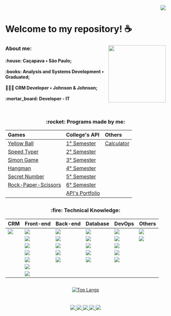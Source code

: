  <div align="right">  
     
  ![](https://komarev.com/ghpvc/?username=Madu-Braga&color=blueviolet)    
    
    
</div>            
  
# **Welcome to my repository!** :coffee:
  <div style="display: inline_block">
    <img align="right" src="https://cdn.discordapp.com/attachments/901303352883822635/1078030454109777930/fb5cbc00-0a67-11eb-9c37-3f829f3f7382.png" height="180">
  <div>
      
 <h3 align="left">About me:  </h3>
   <p align="left"><h4> :house: Caçapava • São Paulo;<br><br>
                        :books: Analysis and Systems Development • Graduated; <br><br>
                       👩🏻‍💻 CRM Developer • Johnson & Johnson; <br><br>
                       :mortar_board: Developer - IT <br>
  </p> 
  <br>
 
 <h3 align="center"> 	:rocket: Programs made by me: </h2>
  
<div align="center">
  
|   Games   |   College's API  |    Others    |
| :---         | :---         | :---      |
| [Yellow Ball](https://github.com/madu-braga/Yellow-Ball)  | [1° Semester](https://github.com/DeskwarePI/API-VoMariaFelix)    | [Calculator](https://github.com/madu-braga/Calculadora ) |
| [Speed Typer](https://github.com/madu-braga/Speed-Typer/blob/main/README.md)  | [2° Semester](https://github.com/Inodevs)   |      |    
| [Simon Game](https://github.com/madu-braga/Simon-Game)      |  [3° Semester](https://github.com/NewInoDevs/NewInoDevs)   |        |
| [Hangman](https://github.com/madu-braga/Forca) | [4° Semester](https://github.com/Inodevs-4/2RP)  |      |    
| [Secret Number](https://github.com/madu-braga/Adivinhe)  | [5° Semester](https://github.com/inodevs-5/Reportify_Doc)     |      |  
| [Rock-Paper-Scissors](https://github.com/madu-braga/Jokenpo)  | [6° Semester](https://github.com/Inodevs-6/Inodevs-doc)     |      |  
|   | [API's Portfolio](https://github.com/madu-braga/TG-Portifolio-Fatec/tree/main)     |        |  

 
</div>
  
  ## 
   
<div align="center">   

 <h3 align="center"> 	:fire: Technical Knowledge: </h2>

<div align="center">
  
|   CRM   |   Front-end  |    Back-end    | Database  |    DevOps    |  Others    |
| :---         | :---         | :---      | :---         | :---      | :---       |
|  <img src="https://img.shields.io/badge/Salesforce-00A1E0?style=for-the-badge&logo=Salesforce&logoColor=white" target="_blank"> | <img src="https://img.shields.io/badge/React-20232A?style=for-the-badge&logo=react&logoColor=61DAFB" target="_blank"> | <img src="https://img.shields.io/badge/Python-323330?style=for-the-badge&logo=python&logoColor=blue" target="_blank"> | <img src="https://img.shields.io/badge/MySQL-005C84?style=for-the-badge&logo=mysql&logoColor=white" target="_blank"> |  <img src="https://img.shields.io/badge/Heroku-430098?style=for-the-badge&logo=Salesforce&logoColor=white" target="_blank"> | <img src="https://img.shields.io/badge/Postman-FF6C37?style=for-the-badge&logo=Postman&logoColor=white" target="_blank"> |
|  | <img src="https://img.shields.io/badge/css3-00599C?style=for-the-badge&logo=css3&logoColor=white" target="_blank"> |    <img src="https://img.shields.io/badge/Node.js-339933?style=for-the-badge&logo=nodedotjs&logoColor=white" target="_blank">  |     <img src="https://img.shields.io/badge/MariaDB-003545?style=for-the-badge&logo=mariadb&logoColor=white" target="_blank"> | <img src="https://img.shields.io/badge/Jenkins-D24939?style=for-the-badge&logo=Jenkins&logoColor=white" target="_blank"> |  <img src="https://img.shields.io/badge/Microsoft_Office-D83B01?style=for-the-badge&logo=microsoft-office&logoColor=white" target="_blank"> |
|  | <img src="https://img.shields.io/badge/HTML5-E34F26?style=for-the-badge&logo=html5&logoColor=white" target="_blank">  |     <img src="https://img.shields.io/badge/JavaScript-323330?style=for-the-badge&logo=javascript&logoColor=F7DF1E" target="_blank">    |  <img src="https://img.shields.io/badge/Oracle-F80000?style=for-the-badge&logo=Oracle&logoColor=white" target="_blank">  |  <img src="https://img.shields.io/badge/Bitbucket-darkblue?style=for-the-badge&logo=bitbucket&logoColor=white" target="_blank"> |
|  | <img src="https://img.shields.io/badge/JavaScript-323330?style=for-the-badge&logo=javascript&logoColor=F7DF1E" target="_blank"> |   <img src="https://img.shields.io/badge/TypeScript-00599C?style=for-the-badge&logo=typescript&logoColor=white" target="_blank">  |     <img src="https://img.shields.io/badge/PostgreSQL-316192?style=for-the-badge&logo=postgresql&logoColor=white" target="_blank"> |   <img src="https://img.shields.io/badge/github-181717?style=for-the-badge&logo=github&logoColor=white" target="_blank"> | 
|  | <img src="https://img.shields.io/badge/Bootstrap-563D7C?style=for-the-badge&logo=bootstrap&logoColor=white" target="_blank">   |   <img src="https://img.shields.io/badge/Java-FFD43B?style=for-the-badge&logo=java&logoColor=white" target="_blank">  |  <img src="https://img.shields.io/badge/git-red?style=for-the-badge&logo=git&logoColor=white" target="_blank">  |  <img src="https://img.shields.io/badge/Jira-0052CC?style=for-the-badge&logo=Jira&logoColor=white" target="_blank">
|  |  <img src="https://img.shields.io/badge/Figma-339933?style=for-the-badge&logo=figma&logoColor=white" target="_blank">    |       |    | 
|  |  <img src="https://img.shields.io/badge/Canva-purple?&style=for-the-badge&logo=Canva&logoColor=white" target="_blank">   |        |  

 ##

</div>   

 
  
 <div align="center"> 
    
<!--[![GitHub Streak](https://streak-stats.demolab.com?user=madu-braga&theme=dark&locale=en_us)](https://git.io/streak-stats) <br><br>-->
[![Top Langs](https://github-readme-stats.vercel.app/api/top-langs/?username=madu-braga&hide_progress=true&theme=dark)](https://github.com/anuraghazra/github-readme-stats)
<!--[![Top Langs](https://github-readme-stats.vercel.app/api/top-langs/?username=madubraga&layout=compact&theme=dark&hide_progress=true)](https://github.com/Madu-Braga/github-readme-stats)
![Top Lang](https://github-readme-stats.vercel.app/api?username=madu-braga&show_icons=true&theme=radical)-->

 </div>
  
  #
  
 <div align="center"> 
   
  <a href = "https://mail.google.com/mail/u/0/?tab=rm&ogbl#inbox?compose=CllgCJqXPtFPLMWKPfFmlXVxmJSvbkPpTzxXgpPqfGxLGrgBnsLPcdHCZtVlLnZsbvXllKsMqJV">
    <img src="https://img.shields.io/badge/-Gmail-%23EA4335?style=for-the-badge&logo=gmail&logoColor=white" target="_blank">
  </a>
  <a href="https://trailblazer.me/id/duda-braga" target="_blank">
    <img src="https://img.shields.io/badge/Salesforce-00A1E0?style=for-the-badge&logo=Salesforce&logoColor=white" target="_blank"> 
  </a>
  <a href="https://www.linkedin.com/in/maria-eduarda-macedo-braga-4663bb208/" target="_blank">
    <img src="https://img.shields.io/badge/-LinkedIn-%230077B5?style=for-the-badge&logo=linkedin&logoColor=white" target="_blank"> 
  </a>
 <a href="https://www.duolingo.com/profile/duda.mb_" target="_blank">
    <img src="https://img.shields.io/badge/Duolingo-58CC02?style=for-the-badge&logo=Duolingo&logoColor=white" target="_blank"> 
  </a> 
  <a href="https://www.instagram.com/duda.mb_/?hl=pt-br" target="_blank">
    <img src="https://img.shields.io/badge/-Instagram-%23E4405F?style=for-the-badge&logo=instagram&logoColor=white" target="_blank"> 
   </a> 
</div>
